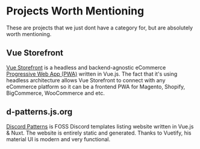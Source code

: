 # Projects Worth Mentioning
These are projects that we just dont have a category for, but are absolutely worth mentioning. 

## Vue Storefront

[Vue Storefront](https://www.vuestorefront.io/)  is a headless and backend-agnostic eCommerce [Progressive Web App (PWA)](https://developers.google.com/web/progressive-web-apps/) written in Vue.js. The fact that it's using headless architecture allows Vue Storefront to connect with any eCommerce platform so it can be a frontend PWA for Magento, Shopify, BigCommerce, WooCommerce and etc.

## d-patterns.js.org

[Discord Patterns](d-patterns.js.org) is FOSS Discord templates listing website written in Vue.js & Nuxt. The website is entirely static and generated. Thanks to Vuetify, his material UI is modern and very functional.
